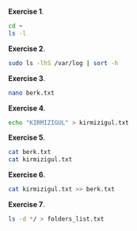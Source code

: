 **Exercise 1**.
```bash
cd ~         
ls -l
```
**Exercise 2**.
```bash
sudo ls -lhS /var/log | sort -h
```
**Exercise 3**.
```bash
nano berk.txt
```
**Exercise 4**.
```bash
echo "KIRMIZIGUL" > kirmizigul.txt
```
**Exercise 5**.
```bash
cat berk.txt     
cat kirmizigul.txt  
```
**Exercise 6**.
```bash
cat kirmizigul.txt >> berk.txt
```
**Exercise 7**.
```bash
ls -d */ > folders_list.txt
```
